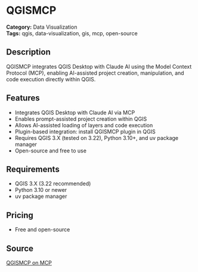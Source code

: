 # QGISMCP

**Category:** Data Visualization  
**Tags:** qgis, data-visualization, gis, mcp, open-source

## Description
QGISMCP integrates QGIS Desktop with Claude AI using the Model Context Protocol (MCP), enabling AI-assisted project creation, manipulation, and code execution directly within QGIS.

## Features
- Integrates QGIS Desktop with Claude AI via MCP
- Enables prompt-assisted project creation within QGIS
- Allows AI-assisted loading of layers and code execution
- Plugin-based integration: install QGISMCP plugin in QGIS
- Requires QGIS 3.X (tested on 3.22), Python 3.10+, and uv package manager
- Open-source and free to use

## Requirements
- QGIS 3.X (3.22 recommended)
- Python 3.10 or newer
- uv package manager

## Pricing
- Free and open-source

## Source
[QGISMCP on MCP](https://mcp.so/server/qgis_mcp)
